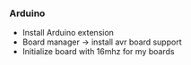 ### Arduino
- Install Arduino extension
- Board manager -> install avr board support
- Initialize board with 16mhz for my boards
